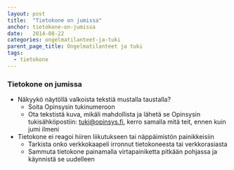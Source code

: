 ```yaml
---
layout: post
title:  "Tietokone on jumissa"
anchor: tietokone-on-jumissa
date:   2014-08-22
categories: ongelmatilanteet-ja-tuki
parent_page_title: Ongelmatilanteet ja tuki
tags:
  - tietokone
---
```


### <a name="tietokone-on-jumissa">Tietokone on jumissa</a>
* Näkyykö näytöllä valkoista tekstiä mustalla taustalla?
  * Soita Opinsysin tukinumeroon
  * Ota tekstistä kuva, mikäli mahdollista ja lähetä se Opinsysin tukisähköpostiin: tuki@opinsys.fi, kerro samalla mitä teit, ennen kuin jumi ilmeni
* Tietokone ei reagoi hiiren liikutukseen tai näppäimistön painikkeisiin
  * Tarkista onko verkkokaapeli irronnut tietokoneesta tai verkkorasiasta
  * Sammuta tietokone painamalla virtapainiketta pitkään pohjassa ja käynnistä se uudelleen

